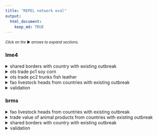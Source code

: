 ```yaml
---
title: "REPEL network eval"
output: 
  html_document:
    keep_md: TRUE
---
```


<small>_Click on the_ ▶ _︎arrows to expand sections._</small>




### lme4








<details>
<summary>shared borders with country with existing outbreak</summary>
![](network_model_eval_files/figure-html/lme-coef-1-1.png)<!-- -->
</details>
<details>
<summary>ots trade pc1 soy corn</summary>
![](network_model_eval_files/figure-html/lme-coef-2-1.png)<!-- -->
</details>
<details>
<summary>ots trade pc2 trunks fish leather</summary>
![](network_model_eval_files/figure-html/lme-coef-3-1.png)<!-- -->
</details>
<details>
<summary>fao livestock heads from countries with existing outbreak</summary>
![](network_model_eval_files/figure-html/lme-coef-4-1.png)<!-- -->
</details>

<details>
<summary>validation</summary>

```
## [1] TRUE
```

![](network_model_eval_files/figure-html/lme-validation-1.png)<!-- -->
</details>

### brms







<details>
<summary>fao livestock heads from countries with existing outbreak</summary>
![](network_model_eval_files/figure-html/brm-coef-1-1.png)<!-- -->
</details>
<details>
<summary>trade value of animal products from countries with existing outbreak</summary>
![](network_model_eval_files/figure-html/brm-coef-2-1.png)<!-- -->
</details>
<details>
<summary>shared borders with country with existing outbreak</summary>
![](network_model_eval_files/figure-html/brm-coef-3-1.png)<!-- -->
</details>


<details>
<summary>validation</summary>
![](network_model_eval_files/figure-html/brm-validation-1.png)<!-- -->
</details>
